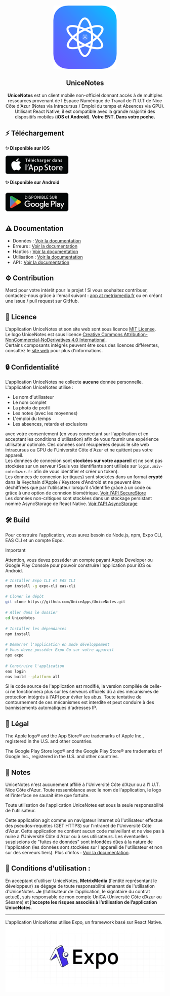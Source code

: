<p align="center">
      <img alt="UniceNotes" height="200" src="https://raw.githubusercontent.com/UniceApps/UniceNotes/main/.docs/assets/logo.png">
  <h2 align="center">UniceNotes</h2>

<p align="center">
  <b>UniceNotes</b> est un client mobile non-officiel donnant accès à de multiples ressources provenant de l'Espace Numérique de Travail de l'I.U.T de Nice Côte d'Azur (Notes via Intracursus / Emploi du temps et Absences via GPU). Utilisant React Native, il est compatible avec la grande majorité des dispositifs mobiles (<b>iOS et Android</b>). <b>Votre ENT. Dans votre poche.</b>
</p>

## ⚡️ Téléchargement

**✨ Disponible sur iOS**

<a href='https://apps.apple.com/fr/app/unicenotes/id1668992337'><img width='200' alt='Get the app on App Store' src='https://github.com/UniceApps/UniceNotes-Website/raw/main/assets/img/appstore.png'/></a>

**✨ Disponible sur Android**

<a href='https://play.google.com/store/apps/details?id=fr.hugofnm.unicenotes'><img width='200' alt='Get the app on Play Store' src='https://github.com/UniceApps/UniceNotes-Website/raw/main/assets/img/googleplay.png'/></a>

## ⚠️ Documentation

- Données : [Voir la documentation](https://github.com/UniceApps/UniceNotes/tree/main/.docs/DATA.md)
- Erreurs : [Voir la documentation](https://github.com/UniceApps/UniceNotes/tree/main/.docs/ERRORS.md)
- Haptics : [Voir la documentation](https://github.com/UniceApps/UniceNotes/tree/main/.docs/HAPTICS.md)
- Utilisation : [Voir la documentation](https://github.com/UniceApps/UniceNotes/tree/main/.docs/USAGE.md)
- API : [Voir la documentation](https://github.com/UniceApps/UniceAPI)

## ⚙️ Contribution

Merci pour votre intérêt pour le projet ! Si vous souhaitez contribuer, contactez-nous grâce à l'email suivant : [app at metrixmedia.fr](mailto://app@metrixmedia.fr) ou en créant une issue / pull request sur GitHub.

## 📜 Licence

L'application UniceNotes et son site web sont sous licence [MIT License](https://github.com/UniceApps/UniceNotes/raw/main/LICENSE).
\
Le logo UniceNotes est sous licence [Creative Commons Attribution-NonCommercial-NoDerivatives 4.0 International](
https://creativecommons.org/licenses/by-nc-nd/4.0/).
\
Certains composants intégrés peuvent être sous des licences différentes, consultez le [site web](https://notes.metrixmedia.fr/credits) pour plus d'informations.

## 🔒 Confidentialité

L'application UniceNotes ne collecte **aucune** donnée personnelle. 
\
L'application UniceNotes utilise :
- Le nom d'utilisateur 
- Le nom complet
- La photo de profil
- Les notes (avec les moyennes)
- L'emploi du temps
- Les absences, retards et exclusions


avec votre consentement (en vous connectant sur l'application et en acceptant les conditions d'utilisation) afin de vous fournir une expérience utilisateur optimale.
Ces données sont récupérées depuis le site web Intracursus ou GPU de l'Université Côte d'Azur et ne quittent pas votre appareil.
\
Les données de connexion sont **stockées sur votre appareil** et ne sont pas stockées sur un serveur (Seuls vos identifiants sont utilisés sur ```login.univ-cotedazur.fr``` afin de vous identifier et créer un token). 
\
Les données de connexion (critiques) sont stockées dans un format **crypté** dans la Keychain d'Apple / Keystore d'Android et ne peuvent être déchiffrées que par l'utilisateur lorsqu'il s'identifie grâce à un code ou grâce à une option de connxion biométrique. [Voir l'API SecureStore](https://docs.expo.dev/versions/latest/sdk/securestore/)
\
Les données non-critiques sont stockées dans un stockage persistant nommé AsyncStorage de React Native. [Voir l'API AsyncStorage](https://react-native-async-storage.github.io/async-storage/docs/usage/)

## 🛠️ Build

Pour construire l'application, vous aurez besoin de Node.js, npm, Expo CLI, EAS CLI et un compte Expo.

> [!IMPORTANT]
> Attention, vous devez posséder un compte payant Apple Developer ou Google Play Console pour pouvoir construire l'application pour iOS ou Android.

```bash
# Installer Expo CLI et EAS CLI
npm install -g expo-cli eas-cli

# Cloner le dépôt
git clone https://github.com/UniceApps/UniceNotes.git

# Aller dans le dossier
cd UniceNotes

# Installer les dépendances
npm install

# Démarrer l'application en mode développement
# Vous devez posséder Expo Go sur votre appareil
npx expo

# Construire l'application
eas login
eas build --platform all
```

Si le code source de l'application est modifié, la version compilée de celle-ci ne fonctionnera plus sur les serveurs officiels dû à des mécanismes de protection intégrés à l'API pour éviter les abus. Toute tentative de contournement de ces mécanismes est interdite et peut conduire à des bannissements automatiques d'adresses IP.

## 📄 Légal

The Apple logo® and the App Store® are trademarks of Apple Inc., registered in the U.S. and other countries. 

The Google Play Store logo® and the Google Play Store® are trademarks of Google Inc., registered in the U.S. and other countries.

## 📝 Notes

UniceNotes n'est aucunement affilié à l'Université Côte d'Azur ou à l'I.U.T. Nice Côte d'Azur.
Toute ressemblance avec le nom de l'application, le logo et l'interface ne saurait être que fortuite.

Toute utilisation de l'application UniceNotes est sous la seule responsabilité de l'utilisateur.

Cette application agit comme un navigateur internet où l'utilisateur effectue des pseudos-requêtes (GET HTTPS) sur l'intranet de l'Université Côte d'Azur. Cette application ne contient aucun code malveillant et ne vise pas à nuire à l'Université Côte d'Azur ou à ses utilisateurs. Les éventuelles suspiscions de "fuites de données" sont infondées dûes à la nature de l'application (les données sont stockées sur l'appareil de l'utilisateur et non sur des serveurs tiers). Plus d'infos : [Voir la documentation](https://github.com/UniceApps/UniceAPIDocumentation).

## 🤝 Conditions d'utilisation :
En acceptant d'utiliser UniceNotes, **MetrixMedia** (l'entité représentant le développeur) se dégage de toute responsabilité émanant de l'utilisation d'UniceNotes. **Je** (l’utilisateur de l’application, le signataire du contrat actuel), suis responsable de mon compte UniCA (Université Côte d’Azur ou Sésame) et **j’accepte les risques associés à l’utilisation de l’application UniceNotes**.

---
L'application UniceNotes utilise Expo, un framework basé sur React Native.
\
<a href="https://expo.dev"> <img src='https://raw.githubusercontent.com/UniceApps/UniceNotes/main/.docs/assets/expo-bottomlogo.png'/></a>